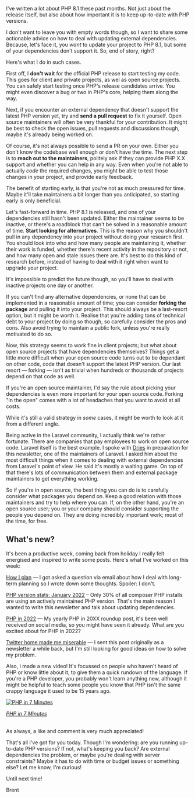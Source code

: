 I've written a lot about PHP 8.1 these past months. Not just about the release itself, but also about how important it is to keep up-to-date with PHP versions.

I don't want to leave you with empty words though, so I want to share some actionable advice on how to deal with updating external dependencies. Because, let's face it, you  _want_ to update your project to PHP 8.1, but some of your dependencies don't support it. So, end of story, right?

Here's what I do in such cases.

First off, I **don't wait** for the official PHP release to start testing my code. This goes for client and private projects, as wel as open source projects. You can safely start testing once PHP's release candidates arrive. You might even discover a bug or two in PHP's core, helping them along the way.

Next, if you encounter an external dependency that doesn't support the latest PHP version yet, try and **send a pull request** to fix it yourself. Open source maintainers will often be very thankful for your contribution. It might be best to check the open issues, pull requests and discussions though, maybe it's already being worked on.

Of course, it's not always possible to send a PR on your own. Either you don't know the codebase well enough or don't have the time. The next step is to **reach out to the maintainers**, politely ask if they can provide PHP X.X support and whether you can help in any way. Even when you're not able to actually _code_ the required changes, you might be able to test those changes in your project, and provide early feedback. 

The benefit of starting early, is that you're not as much pressured for time. Maybe it'll take maintainers a bit longer than you anticipated, so starting early is only beneficial.

Let's fast-forward in time. PHP 8.1 is released, and one of your dependencies still hasn't been updated. Either the maintainer seems to be inactive, or there's a roadblock that can't be solved in a reasonable amount of time. **Start looking for alternatives**. This is the reason why you shouldn't pull in any dependency into your project without doing your research first. You should look into who and how many people are maintaining it, whether their work is funded, whether there's recent activity in the repository or not, and how many open and stale issues there are. It's best to do this kind of research before, instead of having to deal with it right when want to upgrade your project. 

It's impossible to predict the future though, so you'll have to deal with inactive projects one day or another.

If you can't find any alternative dependencies, or none that can be implemented in a reasonable amount of time; you can consider **forking the package** and pulling it into your project. This should always be a last-resort option, but it might be worth it. Realise that you're adding tons of technical debt to your project by doing so though, so carefully consider the pros and cons. Also avoid trying to maintain a public fork, unless you're really motivated to do so.

Now, this strategy seems to work fine in client projects; but what about open source projects that have dependencies themselves? Things get a little more difficult when your open source code turns out to be dependant on other code, code that doesn't support the latest PHP version. Our last resort — forking — isn't as trivial when hundreds or thousands of projects depend on that code as well.

If you're an open source maintainer, I'd say the rule about picking your dependencies is even more important for your open source code. Forking "in the open" comes with a lot of headaches that you want to avoid at all costs. 

While it's still a valid strategy in _some_ cases, it might be worth to look at it from a different angle.

Being active in the Laravel community, I actually think we're rather fortunate. There are companies that pay employees to work on open source code. Laravel itself is the best example. I spoke with [Dries](https://twitter.com/driesvints) in preparation for this newsletter, one of the maintainers of Laravel. I asked him about the most difficult things when it comes to dealing with external dependencies from Laravel's point of view. He said it's mostly a waiting game. On top of that there's lots of communication between them and external package maintainers to get everything working.

So if you're in open source, the best thing you can do is to carefully consider what packages you depend on. Keep a good relation with those maintainers and try to help where you can. If, on the other hand, you're an open source user; you or your company should consider supporting the people you depend on. They are doing incredibly important work; most of the time, for free. 

<div class="quote">

## What's new?

It's been a productive week, coming back from holiday I really felt energised and inspired to write some posts. Here's what I've worked on this week:

[How I plan](https://stitcher.io/blog/how-i-plan) — I got asked a question via email about how I deal with long-term planning so I wrote down some thoughts. Spoiler: I don't.

[PHP version stats: January 2022](https://stitcher.io/blog/php-version-stats-january-2022) – Only 30% of all composer PHP installs are using an actively maintained PHP version. That's the main reason I wanted to write this newsletter and talk about updating dependencies.

[PHP in 2022](https://stitcher.io/blog/php-in-2022) — My yearly PHP in 20XX roundup post, it's been well received on social media, so you might have seen it already. What are you excited about for PHP in 2022?

[Twitter home made me miserable](https://stitcher.io/blog/twitter-home-made-me-miserable) — I sent this post originally as a newsletter a while back, but I'm still looking for good ideas on how to solve my problem.

Also, I made a new video! It's focussed on people who haven't heard of PHP or know little about it, to give them a quick rundown of the language. If you're a PHP developer, you probably won't learn anything new, although it might be helpful to teach some people you know that PHP isn't the same crappy language it used to be 15 years ago.

<a href="https://www.youtube.com/watch?v=IfcFQxYPTxo" target="_blank" rel="noopener noreferrer">
    <p>
        <img src="https://stitcher.io/resources/img/static/php-in-7-minutes-thumb.jpg" alt="PHP in 7 Minutes">
    </p>
    <p class="center"><em class="small">PHP in 7 Minutes</em></p>
</a>

<br>
As always, a like and comment is very much appreciated!

</div>

That's all I've got for you today. Though I'm wondering: are you running up-to-date PHP versions? If not, what's keeping you back? Are external dependencies the problem, or maybe you're dealing with server constraints? Maybe it has to do with time or budget issues or something else? Let me know, I'm curious!

Until next time!

Brent
